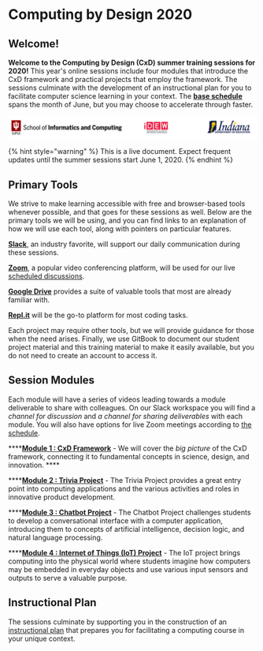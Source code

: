 # Computing by Design 2020

## Welcome!

**Welcome to the Computing by Design \(CxD\) summer training sessions for 2020!** This year's online sessions include four modules that introduce the CxD framework and practical projects that employ the framework. The sessions culminate with the development of an instructional plan for you to facilitate computer science learning in your context. The [**base schedule**](schedule.md) spans the month of June, but you may choose to accelerate through faster.

![](.gitbook/assets/orgsbanner.png)

{% hint style="warning" %}
This is a live document. Expect frequent updates until the summer sessions start June 1, 2020.
{% endhint %}

## Primary Tools

We strive to make learning accessible with free and browser-based tools whenever possible, and that goes for these sessions as well. Below are the primary tools we will be using, and you can find links to an explanation of how we will use each tool, along with pointers on particular features.

[**Slack**](tools/slack.md), an industry favorite, will support our daily communication during these sessions. 

[**Zoom**](tools/zoom.md), a popular video conferencing platform, will be used for our live [scheduled discussions](schedule.md).

[**Google Drive**](tools/google-drive.md) provides a suite of valuable tools that most are already familiar with. 

[**Repl.it**](tools/repl.it.md) will be the go-to platform for most coding tasks. 

Each project may require other tools, but we will provide guidance for those when the need arises. Finally, we use GitBook to document our student project material and this training material to make it easily available, but you do not need to create an account to access it. 

## Session Modules

Each module will have a series of videos leading towards a module deliverable to share with colleagues. On our Slack workspace you will find  a _channel for discussion_ and _a channel for sharing deliverables_ with each module. You will also have options for live Zoom meetings according to [the schedule](schedule.md).

\*\*\*\*[**Module 1 : CxD Framework**](modules/cxd-framework.md) - We will cover the _big picture_ of the CxD framework, connecting it to fundamental concepts in science, design, and innovation. ****

\*\*\*\*[**Module 2 : Trivia Project**](modules/trivia-project.md) - The Trivia Project provides a great entry point into computing applications and the various activities and roles in innovative product development. 

\*\*\*\*[**Module 3 : Chatbot Project**](modules/chatbot-project.md) - The Chatbot Project challenges students to develop a conversational interface with a computer application, introducing them to concepts of artificial intelligence, decision logic, and natural language processing.

\*\*\*\*[**Module 4 : Internet of Things \(IoT\) Project**](modules/iot-project.md) - The IoT project brings computing into the physical world where students imagine how computers may be embedded in everyday objects and use various input sensors and outputs to serve a valuable purpose. 

## Instructional Plan

The sessions culminate by supporting you in the construction of an [instructional plan](instructional-plan/guide.md) that prepares you for facilitating a computing course in your unique context.


